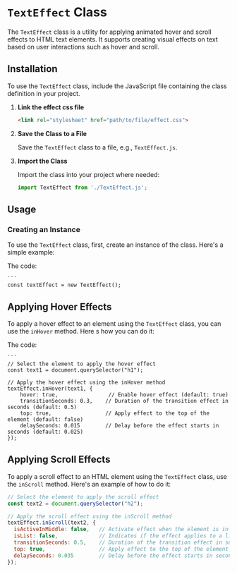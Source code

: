# `TextEffect` Class

The `TextEffect` class is a utility for applying animated hover and scroll effects to HTML text elements. It supports creating visual effects on text based on user interactions such as hover and scroll.

## Installation

To use the `TextEffect` class, include the JavaScript file containing the class definition in your project.

1. **Link the effect css file**
    ```html
    <link rel="stylesheet" href="path/to/file/effect.css">
2. **Save the Class to a File**

   Save the `TextEffect` class to a file, e.g., `TextEffect.js`.

2. **Import the Class**

   Import the class into your project where needed:

   ```javascript
   import TextEffect from './TextEffect.js';
## Usage

### Creating an Instance

To use the `TextEffect` class, first, create an instance of the class. Here's a simple example:

The code:

    ```
    const textEffect = new TextEffect();


## Applying Hover Effects

To apply a hover effect to an element using the `TextEffect` class, you can use the `inHover` method. 
Here s how you can do it:

The code:

    ```
    // Select the element to apply the hover effect
    const text1 = document.querySelector("h1");
    
    // Apply the hover effect using the inHover method
    textEffect.inHover(text1, {
        hover: true,                // Enable hover effect (default: true)
        transitionSeconds: 0.3,    // Duration of the transition effect in seconds (default: 0.5)
        top: true,                 // Apply effect to the top of the element (default: false)
        delaySeconds: 0.015        // Delay before the effect starts in seconds (default: 0.025)
    });


## Applying Scroll Effects

To apply a scroll effect to an HTML element using the `TextEffect` class, use the `inScroll` method. Here's an example of how to do it:

```javascript
// Select the element to apply the scroll effect
const text2 = document.querySelector("h2");

// Apply the scroll effect using the inScroll method
textEffect.inScroll(text2, {
  isActiveInMiddle: false,   // Activate effect when the element is in the middle of the viewport (default: false)
  isList: false,             // Indicates if the effect applies to a list of elements (default: false)
  transitionSeconds: 0.5,    // Duration of the transition effect in seconds (default: 0.5)
  top: true,                 // Apply effect to the top of the element (default: false)
  delaySeconds: 0.035        // Delay before the effect starts in seconds (default: 0.025)
});
